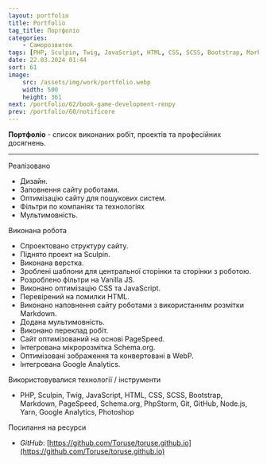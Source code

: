 ```yaml
---
layout: portfolio
title: Portfolio
tag_title: Портфоліо
categories:
    - Саморозвиток
tags: [PHP, Sculpin, Twig, JavaScript, HTML, CSS, SCSS, Bootstrap, Markdown, PageSpeed, Schema.org, PhpStorm, Git, GitHub, Node.js, Yarn, Google Analytics, Photoshop]
date: 22.03.2024 01:44
sort: 61
image: 
    src: /assets/img/work/portfolio.webp 
    width: 500
    height: 361
next: /portfolio/62/book-game-development-renpy
prev: /portfolio/60/notificore
---
```


**Портфоліо** - список виконаних робіт, проектів та професійних досягнень.

---

Реалізовано

* Дизайн.
* Заповнення сайту роботами.
* Оптимізацію сайту для пошукових систем.
* Фільтри по компаніях та технологіях
* Мультимовність.

Виконана робота

* Спроектовано структуру сайту.
* Піднято проект на Sculpin.
* Виконана верстка.
* Зроблені шаблони для центральної сторінки та сторінки з роботою.
* Розроблено фільтри на Vanilla JS.
* Виконано оптимізацію CSS та JavaScript.
* Перевірений на помилки HTML.
* Виконано наповнення сайту роботами з використанням розмітки Markdown.
* Додана мультимовність.
* Виконано переклад робіт.
* Сайт оптимізований на основі PageSpeed.
* Інтегрована мікророзмітка Schema.org.
* Оптимізовані зображення та конвертовані в WebP.
* Інтегрована Google Analytics.

Використовувалися технології / інструменти

* PHP, Sculpin, Twig, JavaScript, HTML, CSS, SCSS, Bootstrap, Markdown, PageSpeed, Schema.org, PhpStorm, Git, GitHub,
Node.js, Yarn, Google Analytics, Photoshop

Посилання на ресурси

* _GitHub_: [https://github.com/Toruse/toruse.github.io](https://github.com/Toruse/toruse.github.io)

